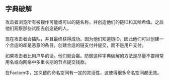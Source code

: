 ## 字典破解攻击者浏览所有被视作可能或可以的链名称，并创造他们的链ID和其哈希值。之后他们观察那些试图去创造链的人。现在攻击者会插队，并且最终获得成功。因为他们知道链ID，因此他们可以创建一个合适的却是恶意的条目，创建合适的链支付并提交，而不是用户支付。如果攻击者比用户早的话，他们就会赢。防御这种字典破解的方法是尽量不要用常用名或向网络中多重长期的节点提交钱款。在Factom中，定义链的命名空间有一定的灵活性，这使得很多命名空间都无效。

